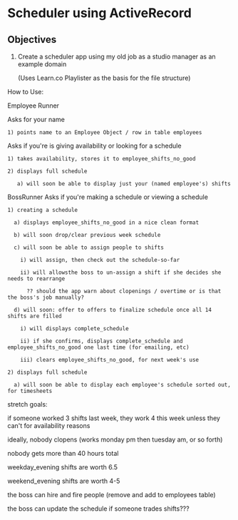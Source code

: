 # Scheduler using ActiveRecord

## Objectives

1) Create a scheduler app using my old job as a studio manager as an example domain
    
    (Uses Learn.co Playlister as the basis for the file structure)


How to Use: 

Employee Runner
  
  Asks for your name

    1) points name to an Employee Object / row in table employees

  Asks if you're is giving availability or looking for a schedule

    1) takes availability, stores it to employee_shifts_no_good 
    
    2) displays full schedule 

       a) will soon be able to display just your (named employee's) shifts 


BossRunner
  Asks if you're making a schedule or viewing a schedule

    1) creating a schedule 

      a) displays employee_shifts_no_good in a nice clean format 
      
      b) will soon drop/clear previous week schedule
      
      c) will soon be able to assign people to shifts 

        i) will assign, then check out the schedule-so-far
            
        ii) will allowsthe boss to un-assign a shift if she decides she needs to rearrange 

          ?? should the app warn about clopenings / overtime or is that the boss's job manually?

      d) will soon: offer to offers to finalize schedule once all 14 shifts are filled 

        i) will displays complete_schedule

        ii) if she confirms, displays complete_schedule and employee_shifts_no_good one last time (for emailing, etc)

        iii) clears employee_shifts_no_good, for next week's use 
  
    2) displays full schedule 

      a) will soon be able to display each employee's schedule sorted out, for timesheets
 



stretch goals:

if someone worked 3 shifts last week, they work 4 this week unless they can't for availability reasons 

ideally, nobody clopens (works monday pm then tuesday am, or so forth)

nobody gets more than 40 hours total

  weekday_evening shifts are worth 6.5 

  weekend_evening shifts are worth 4-5 

the boss can hire and fire people (remove and add to employees table)

the boss can update the schedule if someone trades shifts??? 